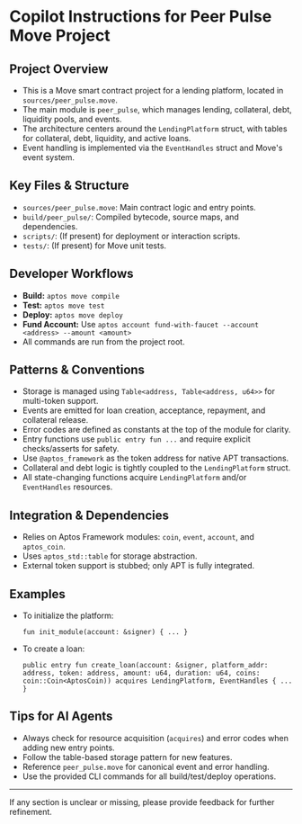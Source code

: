 # Copilot Instructions for Peer Pulse Move Project

## Project Overview
- This is a Move smart contract project for a lending platform, located in `sources/peer_pulse.move`.
- The main module is `peer_pulse`, which manages lending, collateral, debt, liquidity pools, and events.
- The architecture centers around the `LendingPlatform` struct, with tables for collateral, debt, liquidity, and active loans.
- Event handling is implemented via the `EventHandles` struct and Move's event system.

## Key Files & Structure
- `sources/peer_pulse.move`: Main contract logic and entry points.
- `build/peer_pulse/`: Compiled bytecode, source maps, and dependencies.
- `scripts/`: (If present) for deployment or interaction scripts.
- `tests/`: (If present) for Move unit tests.

## Developer Workflows
- **Build:** `aptos move compile`
- **Test:** `aptos move test`
- **Deploy:** `aptos move deploy`
- **Fund Account:** Use `aptos account fund-with-faucet --account <address> --amount <amount>`
- All commands are run from the project root.

## Patterns & Conventions
- Storage is managed using `Table<address, Table<address, u64>>` for multi-token support.
- Events are emitted for loan creation, acceptance, repayment, and collateral release.
- Error codes are defined as constants at the top of the module for clarity.
- Entry functions use `public entry fun ...` and require explicit checks/asserts for safety.
- Use `@aptos_framework` as the token address for native APT transactions.
- Collateral and debt logic is tightly coupled to the `LendingPlatform` struct.
- All state-changing functions acquire `LendingPlatform` and/or `EventHandles` resources.

## Integration & Dependencies
- Relies on Aptos Framework modules: `coin`, `event`, `account`, and `aptos_coin`.
- Uses `aptos_std::table` for storage abstraction.
- External token support is stubbed; only APT is fully integrated.

## Examples
- To initialize the platform:
  ```move
  fun init_module(account: &signer) { ... }
  ```
- To create a loan:
  ```move
  public entry fun create_loan(account: &signer, platform_addr: address, token: address, amount: u64, duration: u64, coins: coin::Coin<AptosCoin)) acquires LendingPlatform, EventHandles { ... }
  ```

## Tips for AI Agents
- Always check for resource acquisition (`acquires`) and error codes when adding new entry points.
- Follow the table-based storage pattern for new features.
- Reference `peer_pulse.move` for canonical event and error handling.
- Use the provided CLI commands for all build/test/deploy operations.

---
If any section is unclear or missing, please provide feedback for further refinement.
